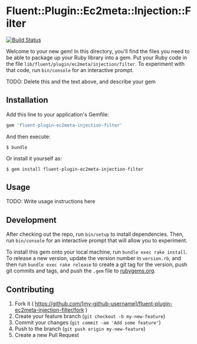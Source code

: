 # Fluent::Plugin::Ec2meta::Injection::Filter

[![Build Status](https://travis-ci.org/hirakiuc/fluent-plugin-ec2meta-injection-filter.svg?branch=master)](https://travis-ci.org/hirakiuc/fluent-plugin-ec2meta-injection-filter)

Welcome to your new gem! In this directory, you'll find the files you need to be able to package up your Ruby library into a gem. Put your Ruby code in the file `lib/fluent/plugin/ec2meta/injection/filter`. To experiment with that code, run `bin/console` for an interactive prompt.

TODO: Delete this and the text above, and describe your gem

## Installation

Add this line to your application's Gemfile:

```ruby
gem 'fluent-plugin-ec2meta-injection-filter'
```

And then execute:

    $ bundle

Or install it yourself as:

    $ gem install fluent-plugin-ec2meta-injection-filter

## Usage

TODO: Write usage instructions here

## Development

After checking out the repo, run `bin/setup` to install dependencies. Then, run `bin/console` for an interactive prompt that will allow you to experiment.

To install this gem onto your local machine, run `bundle exec rake install`. To release a new version, update the version number in `version.rb`, and then run `bundle exec rake release` to create a git tag for the version, push git commits and tags, and push the `.gem` file to [rubygems.org](https://rubygems.org).

## Contributing

1. Fork it ( https://github.com/[my-github-username]/fluent-plugin-ec2meta-injection-filter/fork )
2. Create your feature branch (`git checkout -b my-new-feature`)
3. Commit your changes (`git commit -am 'Add some feature'`)
4. Push to the branch (`git push origin my-new-feature`)
5. Create a new Pull Request
